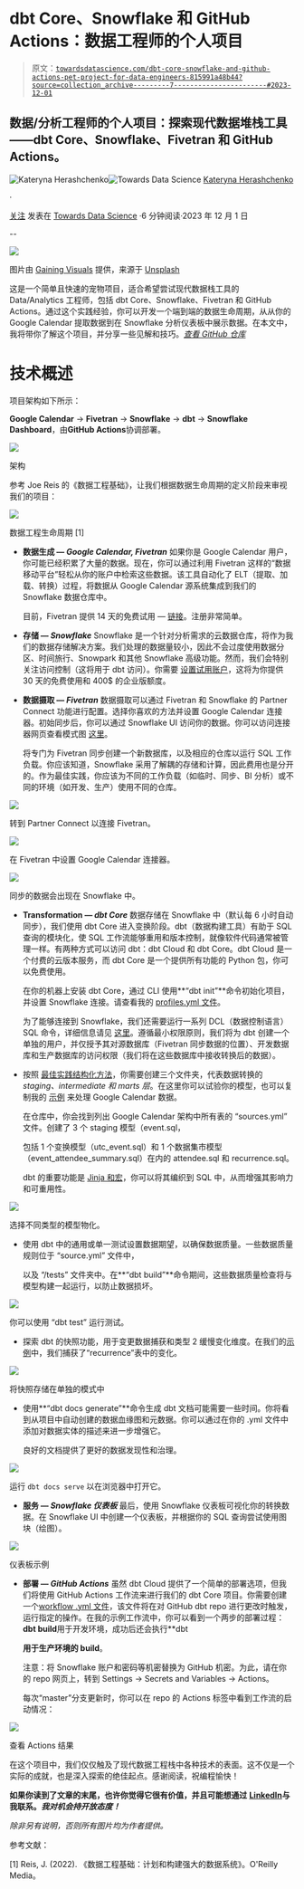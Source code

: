 # dbt Core、Snowflake 和 GitHub Actions：数据工程师的个人项目

> 原文：[`towardsdatascience.com/dbt-core-snowflake-and-github-actions-pet-project-for-data-engineers-815991a48b44?source=collection_archive---------7-----------------------#2023-12-01`](https://towardsdatascience.com/dbt-core-snowflake-and-github-actions-pet-project-for-data-engineers-815991a48b44?source=collection_archive---------7-----------------------#2023-12-01)

## 数据/分析工程师的个人项目：探索现代数据堆栈工具——dbt Core、Snowflake、Fivetran 和 GitHub Actions。

[](https://medium.com/@kategera6?source=post_page-----815991a48b44--------------------------------)![Kateryna Herashchenko](https://medium.com/@kategera6?source=post_page-----815991a48b44--------------------------------)[](https://towardsdatascience.com/?source=post_page-----815991a48b44--------------------------------)![Towards Data Science](https://towardsdatascience.com/?source=post_page-----815991a48b44--------------------------------) [Kateryna Herashchenko](https://medium.com/@kategera6?source=post_page-----815991a48b44--------------------------------)

·

[关注](https://medium.com/m/signin?actionUrl=https%3A%2F%2Fmedium.com%2F_%2Fsubscribe%2Fuser%2F4fc94e2ed685&operation=register&redirect=https%3A%2F%2Ftowardsdatascience.com%2Fdbt-core-snowflake-and-github-actions-pet-project-for-data-engineers-815991a48b44&user=Kateryna+Herashchenko&userId=4fc94e2ed685&source=post_page-4fc94e2ed685----815991a48b44---------------------post_header-----------) 发表在 [Towards Data Science](https://towardsdatascience.com/?source=post_page-----815991a48b44--------------------------------) ·6 分钟阅读·2023 年 12 月 1 日[](https://medium.com/m/signin?actionUrl=https%3A%2F%2Fmedium.com%2F_%2Fvote%2Ftowards-data-science%2F815991a48b44&operation=register&redirect=https%3A%2F%2Ftowardsdatascience.com%2Fdbt-core-snowflake-and-github-actions-pet-project-for-data-engineers-815991a48b44&user=Kateryna+Herashchenko&userId=4fc94e2ed685&source=-----815991a48b44---------------------clap_footer-----------)

--

[](https://medium.com/m/signin?actionUrl=https%3A%2F%2Fmedium.com%2F_%2Fbookmark%2Fp%2F815991a48b44&operation=register&redirect=https%3A%2F%2Ftowardsdatascience.com%2Fdbt-core-snowflake-and-github-actions-pet-project-for-data-engineers-815991a48b44&source=-----815991a48b44---------------------bookmark_footer-----------)![](img/c550e2d6ed787a2bf6243b3e727599ff.png)

图片由 [Gaining Visuals](https://unsplash.com/@gainingvisuals?utm_source=medium&utm_medium=referral) 提供，来源于 [Unsplash](https://unsplash.com/?utm_source=medium&utm_medium=referral)

这是一个简单且快速的宠物项目，适合希望尝试现代数据栈工具的 Data/Analytics 工程师，包括 dbt Core、Snowflake、Fivetran 和 GitHub Actions。通过这个实践经验，你可以开发一个端到端的数据生命周期，从从你的 Google Calendar 提取数据到在 Snowflake 分析仪表板中展示数据。在本文中，我将带你了解这个项目，并分享一些见解和技巧。[*查看 GitHub 仓库*](https://github.com/KHerashchenko/SurfalyticsWorkshop/tree/master)

# 技术概述

项目架构如下所示：

**Google Calendar** -> **Fivetran** -> **Snowflake** -> **dbt** -> **Snowflake Dashboard**，由**GitHub Actions**协调部署。

![](img/8ff05646a8b0204831aa105f5ef64cda.png)

架构

参考 Joe Reis 的《数据工程基础》，让我们根据数据生命周期的定义阶段来审视我们的项目：

![](img/f1733e478c42fe23b00c1fa9d7338888.png)

数据工程生命周期 [1]

+   **数据生成 — *Google Calendar, Fivetran*** 如果你是 Google Calendar 用户，你可能已经积累了大量的数据。现在，你可以通过利用 Fivetran 这样的“数据移动平台”轻松从你的账户中检索这些数据。该工具自动化了 ELT（提取、加载、转换）过程，将数据从 Google Calendar 源系统集成到我们的 Snowflake 数据仓库中。

    目前，Fivetran 提供 14 天的免费试用 — [链接](https://fivetran.com/docs/getting-started/free-trials/account-trial)。注册非常简单。

+   **存储 — *Snowflake*** Snowflake 是一个针对分析需求的云数据仓库，将作为我们的数据存储解决方案。我们处理的数据量较小，因此不会过度使用数据分区、时间旅行、Snowpark 和其他 Snowflake 高级功能。然而，我们会特别关注访问控制（这将用于 dbt 访问）。你需要 [设置试用账户](https://signup.snowflake.com/)，这将为你提供 30 天的免费使用和 400$ 的企业版额度。

+   **数据摄取 — *Fivetran*** 数据摄取可以通过 Fivetran 和 Snowflake 的 Partner Connect 功能进行配置。选择你喜欢的方法并设置 Google Calendar 连接器。初始同步后，你可以通过 Snowflake UI 访问你的数据。你可以访问连接器网页查看模式图 [这里](https://www.fivetran.com/connectors/google-calendar)。

    将专门为 Fivetran 同步创建一个新数据库，以及相应的仓库以运行 SQL 工作负载。你应该知道，Snowflake 采用了解耦的存储和计算，因此费用也是分开的。作为最佳实践，你应该为不同的工作负载（如临时、同步、BI 分析）或不同的环境（如开发、生产）使用不同的仓库。

![](img/f431365d1580340e358dcf4cd9e149a9.png)

转到 Partner Connect 以连接 Fivetran。

![](img/7a112d493f9447f09ce99c6536c95c72.png)

在 Fivetran 中设置 Google Calendar 连接器。

![](img/38a2542d3dac0d8066fd9bdccd10fae0.png)

同步的数据会出现在 Snowflake 中。

+   **Transformation — *dbt Core*** 数据存储在 Snowflake 中（默认每 6 小时自动同步），我们使用 dbt Core 进入变换阶段。dbt（数据构建工具）有助于 SQL 查询的模块化，使 SQL 工作流能够重用和版本控制，就像软件代码通常被管理一样。有两种方式可以访问 dbt：dbt Cloud 和 dbt Core。dbt Cloud 是一个付费的云版本服务，而 dbt Core 是一个提供所有功能的 Python 包，你可以免费使用。

    在你的机器上安装 dbt Core，通过 CLI 使用**“dbt init”**命令初始化项目，并设置 Snowflake 连接。请查看我的 [profiles.yml 文件](https://github.com/KHerashchenko/SurfalyticsWorkshop/blob/master/dbt_hol/profiles.yml)。

    为了能够连接到 Snowflake，我们还需要运行一系列 DCL（数据控制语言）SQL 命令，详细信息请见 [这里](https://github.com/KHerashchenko/SurfalyticsWorkshop/blob/master/snowflake_setup.sql)。遵循最小权限原则，我们将为 dbt 创建一个单独的用户，并仅授予其对源数据库（Fivetran 同步数据的位置）、开发数据库和生产数据库的访问权限（我们将在这些数据库中接收转换后的数据）。

+   按照 [最佳实践结构化方法](https://docs.getdbt.com/best-practices/how-we-structure/1-guide-overview)，你需要创建三个文件夹，代表数据转换的 *staging、intermediate 和 marts 层*。在这里你可以试验你的模型，也可以复制我的 [示例](https://github.com/KHerashchenko/SurfalyticsWorkshop/tree/master/dbt_hol/models) 来处理 Google Calendar 数据。

    在仓库中，你会找到列出 Google Calendar 架构中所有表的 “sources.yml” 文件。创建了 3 个 staging 模型（event.sql，

    包括 1 个变换模型（utc_event.sql）和 1 个数据集市模型（event_attendee_summary.sql）在内的 attendee.sql 和 recurrence.sql。

    dbt 的重要功能是 [Jinja 和宏](https://courses.getdbt.com/courses/jinja-macros-packages)，你可以将其编织到 SQL 中，从而增强其影响力和可重用性。

![](img/875c9de7d5e6d260a7ea70df5ce0a13c.png)

选择不同类型的模型物化。

+   使用 dbt 中的通用或单一测试设置数据期望，以确保数据质量。一些数据质量规则位于 “source.yml” 文件中，

    以及 “/tests” 文件夹中。在**“dbt build”**命令期间，这些数据质量检查将与模型构建一起运行，以防止数据损坏。

![](img/4c204eaf6b005f942f81ca4c07541544.png)

你可以使用 “dbt test” 运行测试。

+   探索 dbt 的快照功能，用于变更数据捕获和类型 2 缓慢变化维度。在我们的[示例](https://github.com/KHerashchenko/SurfalyticsWorkshop/blob/master/dbt_hol/snapshots/recurrence_snapshot.sql)中，我们捕获了“recurrence”表中的变化。

![](img/e0da53b1e6955a9e2b81b1e635462f0f.png)

将快照存储在单独的模式中

+   使用**“dbt docs generate”**命令生成 dbt 文档可能需要一些时间。你将看到从项目中自动创建的数据血缘图和元数据。你可以通过在你的 .yml 文件中添加对数据实体的描述来进一步增强它。

    良好的文档提供了更好的数据发现性和治理。

![](img/4f4e168ba3ead8b7e73fb3217d083382.png)

运行 `dbt docs serve` 以在浏览器中打开它。

+   **服务 — *Snowflake 仪表板*** 最后，使用 Snowflake 仪表板可视化你的转换数据。在 Snowflake UI 中创建一个仪表板，并根据你的 SQL 查询尝试使用图块（绘图）。

![](img/266ccc344bbcbe911847257bee354a3a.png)

仪表板示例

+   **部署 — *GitHub Actions*** 虽然 dbt Cloud 提供了一个简单的部署选项，但我们将使用 GitHub Actions 工作流来进行我们的 dbt Core 项目。你需要创建一个[workflow .yml 文件](https://github.com/KHerashchenko/SurfalyticsWorkshop/blob/master/.github/workflows/dbt_prod.yaml)，该文件将在对 GitHub dbt repo 进行更改时触发，运行指定的操作。在我的示例工作流中，你可以看到一个两步的部署过程：**dbt build**用于开发环境，成功后还会执行**dbt

    **用于生产环境的 build**。

    注意：将 Snowflake 账户和密码等机密替换为 GitHub 机密。为此，请在你的 repo 网页上，转到 Settings -> Secrets and Variables -> Actions。

    每次“master”分支更新时，你可以在 repo 的 Actions 标签中看到工作流的启动情况：

![](img/129492b139aaeea10506b6b16fd85bf2.png)

查看 Actions 结果

在这个项目中，我们仅仅触及了现代数据工程栈中各种技术的表面。这不仅是一个实际的成就，也是深入探索的绝佳起点。感谢阅读，祝编程愉快！

**如果你读到了文章的末尾，也许你觉得它很有价值，并且可能想通过** [**LinkedIn**](https://www.linkedin.com/in/kategera6/)**与我联系。*我对机会持开放态度！***

*除非另有说明，否则所有图片均为作者提供。*

参考文献：

[1] Reis, J. (2022). 《数据工程基础：计划和构建强大的数据系统》。O'Reilly Media。
